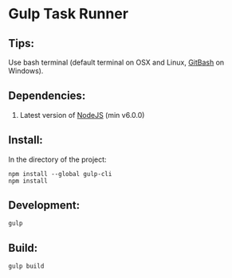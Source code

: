 # Gulp Task Runner

## Tips:
Use bash terminal (default terminal on OSX and Linux, [GitBash](http://git-scm.com/downloads) on Windows).

## Dependencies:

1. Latest version of [NodeJS](http://nodejs.org/) (min v6.0.0)


## Install:

In the directory of the project:

```
npm install --global gulp-cli
npm install
```

## Development:

```
gulp
```

## Build:

```
gulp build
```
